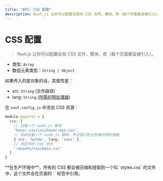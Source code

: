 ```yaml
---
title: "API: CSS 配置"
description: Nuxt.js 让你可以配置全局的 CSS 文件、模块、库（每个页面都会被引入）。
---
```


# CSS 配置

> Nuxt.js 让你可以配置全局 CSS 文件、模块、库（每个页面都会被引入）。

- 类型: `Array`
 - 数组元素类型：`String | Object`

如果传入的是对象的话，其属性是：
- src: `String` (文件路径)
- lang: `String` ([所需的预处理器](/guide/pages#using-pre-processors))

在 `nuxt.config.js` 中添加 CSS 资源：

```js
module.exports = {
  css: [
    // 加载一个 node.js 模块
    'hover.css/css/hover-min.css',
    // 同样加载一个 node.js 模块，不过我们定义所需的预处理器
    { src: 'bulma', lang: 'sass' },
    // 项目中的 CSS 文件
    '~assets/css/main.css'
  ]
}
```

<p class="Alert">**在生产环境中**，所有的 CSS 都会被压缩和提取到一个叫 `styles.css` 的文件中，这个文件会在页面的 `<head>` 标签中引用。</p>
